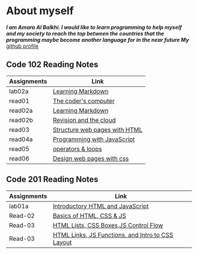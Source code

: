 # About myself

***I am Amara Al Balkhi. I would like to learn programming to help myself and my society to reach the top between the countries that the programming maybe become another language for in the near future My*** [github profile](https://github.com/Amara994)

## Code 102 Reading Notes

| Assignments |     Link                                 |
|-------------|------------------------------------------|
|  lab02a     |[Learning Markdown](lab02a.md)            |
|  read01     |[The coder's computer](read01.md)         |
|  read02a    |[Learning Markdown](read02a.md)           |
|  read02b    |[Revision and the cloud](read02b.md)      |
|  read03     |[Structure web pages with HTML](read03.md)|
|  read04a    |[Programming with JavaScript](read04a.md) |
|  read05     |[operators & loops](read05.md)            |
|  read06     |[Design web pages with css](read06.md)    |

## Code 201 Reading Notes

| Assignments |     Link                                                      |
|-------------|---------------------------------------------------------------|
|  lab01a     |[Introductory HTML and JavaScript](introductory.md)            |
|  Read-02    |[Basics of HTML, CSS & JS](read-02.md)                         |
|  Read-03    |[HTML Lists, CSS Boxes,JS Control Flow](class201/read-03.md)            |
|  Read-03    |[HTML Links, JS Functions, and Intro to CSS Layout](read-04.md)|